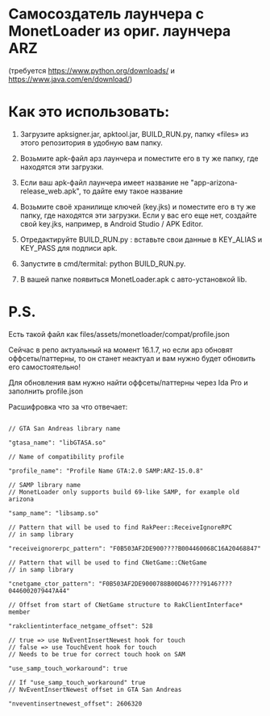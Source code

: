 # Самосоздатель лаунчера с MonetLoader из ориг. лаунчера ARZ

(требуется https://www.python.org/downloads/ и https://www.java.com/en/download/)

# Как это использовать:

1) Загрузите apksigner.jar, apktool.jar, BUILD_RUN.py, папку «files» из этого репозитория в удобную вам папку.

2) Возьмите apk-файл арз лаунчера и поместите его в ту же папку, где находятся эти загрузки.

3) Если ваш apk-файл лаунчера имеет название не "app-arizona-release_web.apk", то дайте ему такое название

4) Возьмите своё хранилище ключей (key.jks) и поместите его в ту же папку, где находятся эти загрузки.
Если у вас его еще нет, создайте свой key.jks, например, в Android Studio / APK Editor.

5) Отредактируйте BUILD_RUN.py : вставьте свои данные в KEY_ALIAS и KEY_PASS для подписи apk.

6) Запустите в cmd/termital: python BUILD_RUN.py. 

7) В вашей папке появиться MonetLoader.apk с авто-установкой lib.

# P.S.
Есть такой файл как files/assets/monetloader/compat/profile.json

Сейчас в репо актуальный на момент 16.1.7, но если арз обновят оффсеты/паттерны, то он станет неактуал и вам нужно будет обновить его самостоятельно!

Для обновления вам нужно найти оффсеты/паттерны через Ida Pro и заполнить profile.json

Расшифровка что за что отвечает:

```

// GTA San Andreas library name

"gtasa_name": "libGTASA.so"

// Name of compatibility profile

"profile_name": "Profile Name GTA:2.0 SAMP:ARZ-15.0.8"

// SAMP library name
// MonetLoader only supports build 69-like SAMP, for example old arizona

"samp_name": "libsamp.so"

// Pattern that will be used to find RakPeer::ReceiveIgnoreRPC
// in samp library

"receiveignorerpc_pattern": "F0B503AF2DE900????B004460068C16A20468847"

// Pattern that will be used to find CNetGame::CNetGame
// in samp library

"cnetgame_ctor_pattern": "F0B503AF2DE9000788B00D46????9146????0446002079447A44"

// Offset from start of CNetGame structure to RakClientInterface* member

"rakclientinterface_netgame_offset": 528

// true => use NvEventInsertNewest hook for touch
// false => use TouchEvent hook for touch
// Needs to be true for correct touch hook on SAM

"use_samp_touch_workaround": true

// If "use_samp_touch_workaround" true
// NvEventInsertNewest offset in GTA San Andreas

"nveventinsertnewest_offset": 2606320

```
